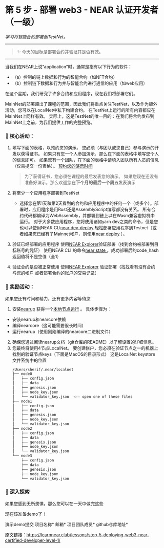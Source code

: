# 第 5 步 - 部署 web3 - NEAR 认证开发者（一级）

_学习将智能合约部署到TestNet。_

--------
> :sparkles: 今天的目标是部署合约并验证其是否有效。
--------

当我们在NEAR上说“application”时，通常是指有以下行为的软件：
* （a）控制的链上数据和行为的智能合约（如NFT合约）
* （b）控制链下数据和行为并与智能合约进行通信的应用（如web应用）

在这个星期，我们研究了许多合约和应用程序，现在我们将部署它们。

MainNet的部署超出了课程的范围，因此我们将重点关注TestNet，以及作为额外活动，您可以在LocalNet中私下构建合约。 在TestNet上运行的所有内容都应在MainNet上同样有效。 实际上，这是TestNet的唯一目的：在我们将合约发布到MainNet上之前，为我们提供工作的完整预览。

### :green_book: 核心活动：

1. 填写下面的表格，以预约您的演示。 您必须（与团队或您自己）参与演示的开发以获得证书。
	如果只有您一个人参加演示，那么在下面的表格中填写您个人的信息即可。 如果您有一个团队，在下面的表格中请填入团队所有人员的信息（仅需提交一份表格）。
   [预约您的演示时间](https://learnnear.club/lessons/step-5-deploying-web3-near-certified-developer-level-1/#Submit%20Demo)
   > 为了获得证书，您必须在课程的最后发表您的演示。 如果您现在还没有准备好演示，那么欢迎您在**下个月的最后一个周五**发表演示

2. 将至少一个应用程序部署到TestNet
	* 选择您在第1天和第2天看到的合约和应用程序中的任何一个（或多个）。部署时，应用程序是用Rust还是AssemblyScript编写都没有关系。 所有合约代码都编译为WebAssembly，并部署到链上以在Wasm兼容虚拟机中运行。
   对于大多数应用程序，您将使用诸如yarn dev之类的命令，但是您也可以使用NEAR CLI[near dev-deploy](https://docs.near.org/docs/tools/near-cli#near-dev-deploy) 轻松部署应用程序到Testnet（或者如果您已经有了Mainnet帐户，则使用[near deploy](https://docs.near.org/docs/tools/near-cli#near-deploy) ）。
	  
3. 验证已经部署的应用程序
   使用[NEAR Explorer](https://explorer.testnet.near.org/)验证部署（找到合约被部署到目标账号的凭证）
   使用NEAR CLI 的命令[near state <contract-account>](https://docs.near.org/docs/tools/near-cli#near-state) ，成功部署后的code_hash返回值将不是空值（全1）

5. 验证合约是否被正常使用
   使用[NEAR Explorer](https://explorer.testnet.near.org/) 验证部署（找找看有没有合约与[您的帐户](https://explorer.testnet.near.org/accounts/sherif.testnet) 或者部署合约的账户的交易记录）


### :blue_book: 奖励活动：

如果您还有时间和精力，还有更多内容等待您

1. 安装[nearup](https://github.com/near/nearup) 获得一个[本地节点运行](https://github.com/near/nearup#spawn-a-local-network) 。 具体步骤为：
* 安装nearup和nearcore依赖
* 编译nearcore（这可能需要很长时间）
* 运行nearup（使用刚刚编译的nearcore二进制文件）

2. 确保您通过阅读nearup文档（git仓库的README）以了解设置的详细信息。
3. 您最终将使用4节点LocalNet。 要创建帐户，您必须在验证节点之一的机器上找到的验证节点keys（下面是MacOS的目录形式）
   这是LocalNet keystore文件系统中的位置
    ```bash
    /Users/sherif/.near/localnet
    ├── node0
    │   ├── config.json
    │   ├── data
    │   ├── genesis.json
    │   ├── node_key.json
    │   └── validator_key.json  <-- open one of these files
    ├── node1
    │   ├── config.json
    │   ├── data
    │   ├── genesis.json
    │   ├── node_key.json
    │   └── validator_key.json
    ├── node2
    │   ├── config.json
    │   ├── data
    │   ├── genesis.json
    │   ├── node_key.json
    │   └── validator_key.json
    └── node3
        ├── config.json
        ├── data
        ├── genesis.json
        ├── node_key.json
        └── validator_key.json
    ```
		    
### :orange_book: 深入探索

如果您感到无所畏惧，那么您可以在一天中做完这些

现在该准备demo了！

演示demo提交
项目名称*
邮箱*
项目团队成员*
github仓库地址*

原文链接：https://learnnear.club/lessons/step-5-deploying-web3-near-certified-developer-level-1/
